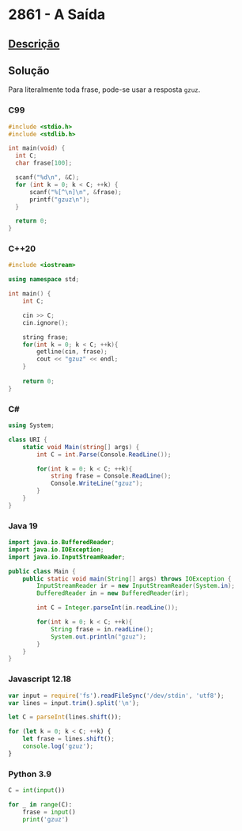 # 2861 - A Saída

## [Descrição](https://www.beecrowd.com.br/judge/pt/problems/view/2861)

## Solução

Para literalmente toda frase, pode-se usar a resposta `gzuz`.

### C99
```c
#include <stdio.h>
#include <stdlib.h>

int main(void) {
  int C;
  char frase[100];

  scanf("%d\n", &C);
  for (int k = 0; k < C; ++k) {
      scanf("%[^\n]\n", &frase);
      printf("gzuz\n");
  }

  return 0;
}
```

### C++20
```cpp
#include <iostream>

using namespace std;

int main() {
    int C;

    cin >> C;
    cin.ignore();

    string frase;
    for(int k = 0; k < C; ++k){
        getline(cin, frase);
        cout << "gzuz" << endl;
    }
    
    return 0;
}
```

### C#
```cs
using System;

class URI {    
    static void Main(string[] args) {
        int C = int.Parse(Console.ReadLine());

        for(int k = 0; k < C; ++k){
            string frase = Console.ReadLine();
            Console.WriteLine("gzuz");
        }
    }
}
```

### Java 19
```java
import java.io.BufferedReader;
import java.io.IOException;
import java.io.InputStreamReader;

public class Main {
    public static void main(String[] args) throws IOException {
        InputStreamReader ir = new InputStreamReader(System.in);
        BufferedReader in = new BufferedReader(ir);

        int C = Integer.parseInt(in.readLine());

        for(int k = 0; k < C; ++k){
            String frase = in.readLine();
            System.out.println("gzuz");
        }
    }
}
```

### Javascript 12.18
```js
var input = require('fs').readFileSync('/dev/stdin', 'utf8');
var lines = input.trim().split('\n');

let C = parseInt(lines.shift());

for (let k = 0; k < C; ++k) {
    let frase = lines.shift();
    console.log('gzuz');
}
```

### Python 3.9
```py
C = int(input())

for _ in range(C):
    frase = input()
    print('gzuz')
```